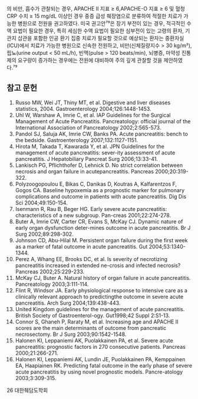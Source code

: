 의 비만, 흡수가 관찰되는 경우, APACHE II 지표 ≥ 6,APACHE-O 지표 ≥ 6 및 혈청 CRP 수치 ≥ 15 mg/dL 이상인 경우 중증 급성 췌장염으로 분류하여 적절한 치료가 가능한 병원으로 전원을 권고하였다. 미국 권고안⁷⁹은 장기 부전이 있는 경우, 적극적인 수액 요법이 필요한 경우, 특히 세심한 수액 요법이 필요한 심부전이 있는 고령의 환자, 기관지 삽관을 포함한 인공 환기 집중 치료가 필요할 것으로 예상되는 환자는 중환자실(ICU)에서 치료가 가능한 병원으로 신속한 전원하고, 비만(신체질량지수 > 30 kg/m²), 핍뇨(urine output < 50 mL/h), 빈맥(pulse > 120 beats/min), 뇌병증, 마약성 진통제의 요구량이 증가하는 경우에는 전원에 대비하여 주의 깊게 관찰할 것을 제안하였다.⁷⁹

## 참고 문헌

1.  Russo MW, Wei JT, Thiny MT, et al. Digestive and liver diseases statistics, 2004. Gastroenterology 2004;126:1448-1453.
2.  Uhl W, Warshaw A, Imrie C, et al. IAP Guidelines for the Surgical Management of Acute Pancreatitis. Pancreatology: official journal of the International Association of Pancreatology 2002;2:565-573.
3.  Pandol SJ, Saluja AK, Imrie CW, Banks PA. Acute pancreatitis: bench to the bedside. Gastroenterology 2007;132:1127-1151.
4.  Hirota M, Takada T, Kawarada Y, et al. JPN Guidelines for the management of acute pancreatitis: sever-ity assessment of acute pancreatitis. J Hepatobiliary Pancreat Surg 2006;13:33-41.
5.  Lankisch PG, Pflichthofer D, Lehnick D. No strict correlation between necrosis and organ failure in acutepancreatitis. Pancreas 2000;20:319-322.
6.  Polyzoogopoulou E, Bikas C, Danikas D, Koutras A, Kalfarentzos F, Gogos CA. Baseline hypoxemia as a prognostic marker for pulmonary complications and outcome in patients with acute pancreatitis. Dig Dis Sci 2004;49:150-154.
7.  Isenmann R, Rau B, Beger HG. Early severe acute pancreatitis: characteristics of a new subgroup. Pan-creas 2001;22:274-278.
8.  Buter A, Imrie CW, Carter CR, Evans S, McKay CJ. Dynamic nature of early organ dysfunction deter-mines outcome in acute pancreatitis. Br J Surg 2002;89:298-302.
9.  Johnson CD, Abu-Hilal M. Persistent organ failure during the first week as a marker of fatal outcome in acute pancreatitis. Gut 2004;53:1340-1344.
10. Perez A, Whang EE, Brooks DC, et al. Is severity of necrotizing pancreatitis increased in extended ne-crosis and infected necrosis? Pancreas 2002;25:229-233.
11. McKay CJ, Buter A. Natural history of organ failure in acute pancreatitis. Pancreatology 2003;3:111-114.
12. Flint R, Windsor JA. Early physiological response to intensive care as a clinically relevant approach to predictingthe outcome in severe acute pancreatitis. Arch Surg 2004;139:438-443.
13. United Kingdom guidelines for the management of acute pancreatitis. British Society of Gastroenterol-ogy. Gut1998;42 Suppl 2:S1-13.
14. Connor S, Ghaneh P, Raraty M, et al. Increasing age and APACHE II scores are the main determinants of outcome from pancreatic necrosectomy. Br J Surg 2003;90:1542-1548.
15. Halonen KI, Leppaniemi AK, Puolakkainen PA, et al. Severe acute pancreatitis: prognostic factors in 270 consecutive patients. Pancreas 2000;21:266-271.
16. Halonen KI, Leppaniemi AK, Lundin JE, Puolakkainen PA, Kemppainen EA, Haapiainen RK. Predicting fatal outcome in the early phase of severe acute pancreatitis by using novel prognostic models. Pancre-atology 2003;3:309-315.

<PAGE>26 대한췌담도학회